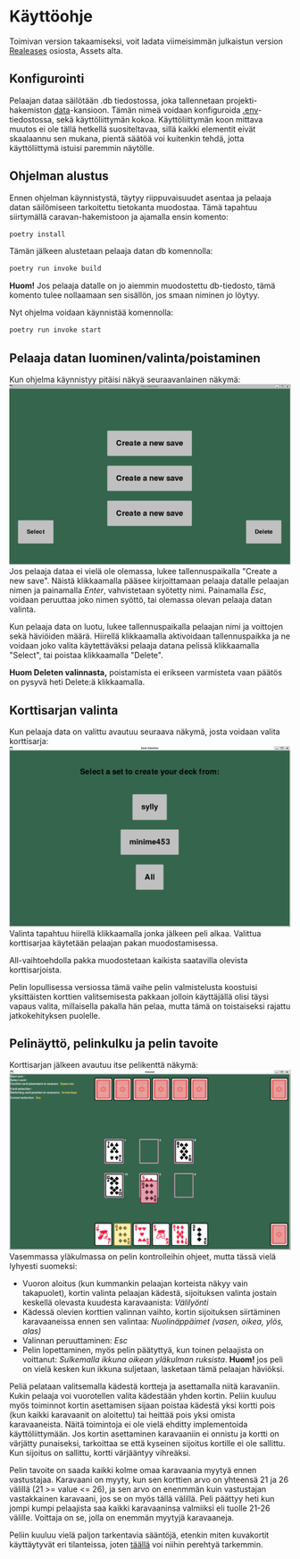 # Käyttöohje
Toimivan version takaamiseksi, voit ladata viimeisimmän julkaistun version [Realeases](https://github.com/Wincewind/ot-harjoitustyo/releases) osiosta, Assets alta.

## Konfigurointi
Pelaajan dataa säilötään .db tiedostossa, joka tallennetaan projekti-hakemiston [data](https://github.com/Wincewind/ot-harjoitustyo/tree/master/caravan/data)-kansioon. Tämän nimeä voidaan konfiguroida [.env](https://github.com/Wincewind/ot-harjoitustyo/blob/master/caravan/.env)-tiedostossa, sekä käyttöliittymän kokoa. Käyttöliittymän koon mittava muutos ei ole tällä hetkellä suositeltavaa, sillä kaikki elementit eivät skaalaannu sen mukana, pientä säätöä voi kuitenkin tehdä, jotta käyttöliittymä istuisi paremmin näytölle.

## Ohjelman alustus
Ennen ohjelman käynnistystä, täytyy riippuvaisuudet asentaa ja pelaaja datan säilömiseen tarkoitettu tietokanta muodostaa. Tämä tapahtuu siirtymällä caravan-hakemistoon ja ajamalla ensin komento:
```bash
poetry install
```
Tämän jälkeen alustetaan pelaaja datan db komennolla:
```bash
poetry run invoke build
```
**Huom!** Jos pelaaja datalle on jo aiemmin muodostettu db-tiedosto, tämä komento tulee nollaamaan sen sisällön, jos smaan niminen jo löytyy.

Nyt ohjelma voidaan käynnistää komennolla:
```bash
poetry run invoke start
```

## Pelaaja datan luominen/valinta/poistaminen
Kun ohjelma käynnistyy pitäisi näkyä seuraavanlainen näkymä:
![](./kuvat/pelaaja_data_valinta.png)
Jos pelaaja dataa ei vielä ole olemassa, lukee tallennuspaikalla "Create a new save". Näistä klikkaamalla pääsee kirjoittamaan pelaaja datalle pelaajan nimen ja painamalla *Enter*, vahvistetaan syötetty nimi. Painamalla *Esc*, voidaan peruuttaa joko nimen syöttö, tai olemassa olevan pelaaja datan valinta.

Kun pelaaja data on luotu, lukee tallennuspaikalla pelaajan nimi ja voittojen sekä häviöiden määrä. Hiirellä klikkaamalla aktivoidaan tallennuspaikka ja ne voidaan joko valita käytettäväksi pelaaja datana pelissä klikkaamalla "Select", tai poistaa klikkaamalla "Delete".

**Huom Deleten valinnasta,** poistamista ei erikseen varmisteta vaan päätös on pysyvä heti Delete:ä klikkaamalla.

## Korttisarjan valinta
Kun pelaaja data on valittu avautuu seuraava näkymä, josta voidaan valita korttisarja:
![](./kuvat/korttisarja_valinta.png)
Valinta tapahtuu hiirellä klikkaamalla jonka jälkeen peli alkaa. Valittua korttisarjaa käytetään pelaajan pakan muodostamisessa.

All-vaihtoehdolla pakka muodostetaan kaikista saatavilla olevista korttisarjoista.

Pelin lopullisessa versiossa tämä vaihe pelin valmistelusta koostuisi yksittäisten korttien valitsemisesta pakkaan jolloin käyttäjällä olisi täysi vapaus valita, millaisella pakalla hän pelaa, mutta tämä on toistaiseksi rajattu jatkokehityksen puolelle.

## Pelinäyttö, pelinkulku ja pelin tavoite
Korttisarjan jälkeen avautuu itse pelikenttä näkymä:
![](./kuvat/caravan_gameboard.png)
Vasemmassa yläkulmassa on pelin kontrolleihin ohjeet, mutta tässä vielä lyhyesti suomeksi:
- Vuoron aloitus (kun kummankin pelaajan korteista näkyy vain takapuolet), kortin valinta pelaajan kädestä, sijoituksen valinta jostain keskellä olevasta kuudesta karavaanista: *Välilyönti*
- Kädessä olevien korttien valinnan vaihto, kortin sijoituksen siirtäminen karavaaneissa ennen sen valintaa: *Nuolinäppäimet (vasen, oikea, ylös, alas)*
- Valinnan peruuttaminen: *Esc*
- Pelin lopettaminen, myös pelin päätyttyä, kun toinen pelaajista on voittanut: *Sulkemalla ikkuna oikean yläkulman ruksista*. **Huom!** jos peli on vielä kesken kun ikkuna suljetaan, lasketaan tämä pelaajan häviöksi.  

Peliä pelataan valitsemalla kädestä kortteja ja asettamalla niitä karavaniin. Kukin pelaaja voi vuorotellen valita kädestään yhden kortin. Peliin kuuluu myös toiminnot kortin asettamisen sijaan poistaa kädestä yksi kortti pois (kun kaikki karavaanit on aloitettu) tai heittää pois yksi omista karavaaneista. Näitä toimintoja ei ole vielä ehditty implementoida käyttöliittymään. Jos kortin asettaminen karavaaniin ei onnistu ja kortti on värjätty punaiseksi, tarkoittaa se että kyseinen sijoitus kortille ei ole sallittu. Kun sijoitus on sallittu, kortti värjääntyy vihreäksi.

Pelin tavoite on saada kaikki kolme omaa karavaania myytyä ennen vastustajaa. Karavaani on myyty, kun sen korttien arvo on yhteensä 21 ja 26 välillä (21 >= value <= 26), ja sen arvo on enenmmän kuin vastustajan vastakkainen karavaani, jos se on myös tällä välillä. Peli päättyy heti kun jompi kumpi pelaajista saa kaikki karavaaninsa valmiiksi eli tuolle 21-26 välille. Voittaja on se, jolla on enemmän myytyjä karavaaneja.

Peliin kuuluu vielä paljon tarkentavia sääntöjä, etenkin miten kuvakortit käyttäytyvät eri tilanteissa, joten [täällä](https://www.pagat.com/invented/caravan.html) voi niihin perehtyä tarkemmin.
